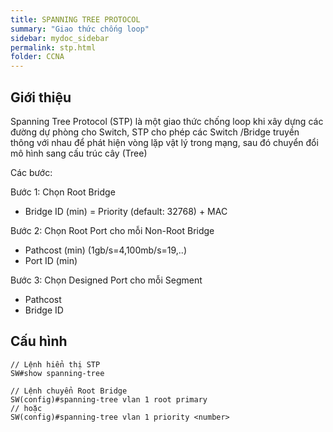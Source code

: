 ```yaml
---
title: SPANNING TREE PROTOCOL
summary: "Giao thức chống loop"
sidebar: mydoc_sidebar
permalink: stp.html
folder: CCNA
---
```


## Giới thiệu

Spanning Tree Protocol (STP) là một giao thức chống loop khi xây dựng các đường dự phòng cho Switch, STP cho phép các Switch /Bridge truyền thông với nhau để phát hiện vòng lặp vật lý trong mạng, sau đó chuyển đổi mô hình sang cấu trúc cây (Tree)

Các bước:

Bước 1: Chọn Root Bridge

- Bridge ID (min) = Priority (default: 32768) + MAC

Bước 2: Chọn Root Port cho mỗi Non-Root Bridge

- Pathcost (min) (1gb/s=4,100mb/s=19,..)
- Port ID (min)

Bước 3: Chọn Designed Port cho mỗi Segment

- Pathcost
- Bridge ID

## Cấu hình

```
// Lệnh hiển thị STP
SW#show spanning-tree

// Lệnh chuyển Root Bridge
SW(config)#spanning-tree vlan 1 root primary
// hoặc 
SW(config)#spanning-tree vlan 1 priority <number>
```

